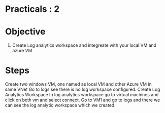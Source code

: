 # Practicals : 2

   # Objective

   1. Create Log analytics workspace and integreate with your local VM and azure VM


   # Steps
        
  Create two windows VM, one named as local VM and other Azure VM in same VNet
  Go to logs see there is no log workspace configured.
  Create Log Analytics Workspace
  In log analytics workspace go to virtual machines and click on both vm and select connect.
  Go to VM1 and go to logs and there we can see the log analytic workspace which we created.

        
        
